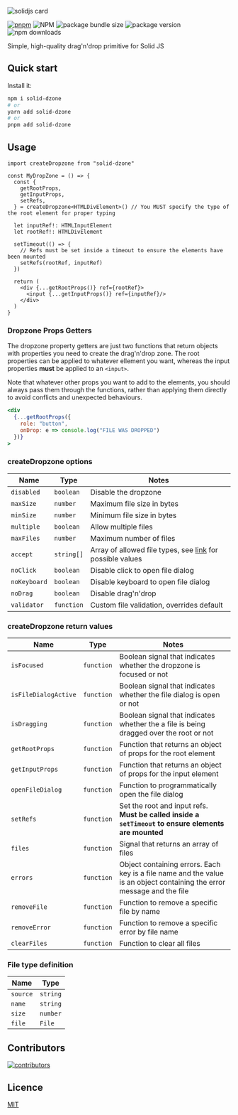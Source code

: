 ![solidjs card](https://assets.solidjs.com/banner?type=solid-dzone&background=tiles&project=%20)

[![pnpm](https://img.shields.io/badge/maintained%20with-pnpm-cc00ff.svg?style=for-the-badge&logo=pnpm)](https://pnpm.io/)
![NPM](https://img.shields.io/npm/l/solid-dzone?style=for-the-badge)
![package bundle size](https://img.shields.io/bundlephobia/minzip/solid-dzone?label=Size&style=for-the-badge)
![package version](https://img.shields.io/npm/v/solid-dzone?label=version&style=for-the-badge)
![npm downloads](https://img.shields.io/npm/dw/solid-dzone?style=for-the-badge)

Simple, high-quality drag'n'drop primitive for Solid JS
## Quick start

Install it:

```bash
npm i solid-dzone
# or
yarn add solid-dzone
# or
pnpm add solid-dzone
```

## Usage

```tsx
import createDropzone from "solid-dzone"

const MyDropZone = () => {
  const { 
    getRootProps,
    getInputProps,
    setRefs,
  } = createDropzone<HTMLDivElement>() // You MUST specify the type of the root element for proper typing

  let inputRef!: HTMLInputElement
  let rootRef!: HTMLDivElement

  setTimeout(() => {
    // Refs must be set inside a timeout to ensure the elements have been mounted
    setRefs(rootRef, inputRef)
  })

  return (
    <div {...getRootProps()} ref={rootRef}>
      <input {...getInputProps()} ref={inputRef}/>
    </div>
  )
}
```

### Dropzone Props Getters

The dropzone property getters are just two functions that return objects with properties you need to create the drag'n'drop zone. The root properties can be applied to whatever ellement you want, whereas the input properties **must** be applied to an `<input>`.

Note that whatever other props you want to add to the elements, you should always pass them through the functions, rather than applying them directly to avoid conflicts and unexpected behaviours.

```jsx
<div
  {...getRootProps({
    role: "button",
    onDrop: e => console.log("FILE WAS DROPPED")
  })}
>
```

### createDropzone options

| **Name**   | **Type** | **Notes**                                                                                                            |
|------------|----------|----------------------------------------------------------------------------------------------------------------------|
| ``disabled``   | ``boolean``  | Disable the dropzone                                                                                                 |
| ``maxSize``    | ``number``   | Maximum file size in bytes                                                                                           |
| ``minSize``    | ``number``   | Minimum file size in bytes                                                                                           |
| ``multiple``   | ``boolean``  | Allow multiple files                                                                                                 |
| ``maxFiles``   | ``number``   | Maximum number of files                                                                                              |
| ``accept``     | ``string[]`` | Array of allowed file types, see [link](https://developer.mozilla.org/en-US/docs/Web/HTML/Attributes/accept) for possible values |
| ``noClick``    | ``boolean``  | Disable click to open file dialog                                                                                    |
| ``noKeyboard`` | ``boolean``  | Disable keyboard to open file dialog                                                                                 |
| ``noDrag``     | ``boolean``  | Disable drag'n'drop                                                                                                  |
| ``validator``  | ``function`` | Custom file validation, overrides default                                                                            |

### createDropzone return values
| **Name**           | **Type** | **Notes**                                                                                                              |
|--------------------|----------|------------------------------------------------------------------------------------------------------------------------|
| ``isFocused``          | ``function`` | Boolean signal that indicates whether the dropzone is focused or not                                                   |
| ``isFileDialogActive`` | ``function`` | Boolean signal that indicates whether the file dialog is open or not                                                   |
| ``isDragging``         | ``function`` | Boolean signal that indicates whether the a file is being dragged over the root or not                                 |
| ``getRootProps``       | ``function`` | Function that returns an object of props for the root element                                                          |
| ``getInputProps``      | ``function`` | Function that returns an object of props for the input element                                                         |
| ``openFileDialog``     | ``function`` | Function to programmatically open the file dialog                                                                      |
| ``setRefs``            | ``function`` | Set the root and input refs. **Must be called inside a ``setTimeout`` to ensure elements are mounted**                         |
| ``files``              | ``function`` | Signal that returns an array of files                                                                                                         |
| ``errors``             | ``function`` | Object containing errors. Each key is a file name and the value is an object containing the error message and the file |
| ``removeFile``         | ``function`` | Function to remove a specific file by name                                                                             |
| ``removeError``        | ``function`` | Function to remove a specific error by file name                                                                       |
| ``clearFiles``         | ``function`` | Function to clear all files                                                                                            |

### File type definition

| **Name** | **Type** |
|----------|----------|
| ``source``   | ``string``   |
| ``name``     | ``string``   |
| ``size``     | ``number``   |
| ``file``     | ``File``     |

## Contributors

[![contributors](https://contrib.rocks/image?repo=jcanotorr06/solid-qr)](https://github.com/jcanotorr06/solid-dzone/graphs/contributors)

## Licence

[MIT](LICENSE)
